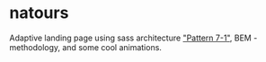 # natours
Adaptive landing page using sass architecture ["Pattern 7-1"](https://sass-guidelin.es/#the-7-1-pattern), BEM
-methodology, and some cool animations.

